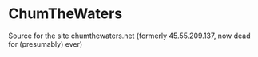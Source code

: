 # ChumTheWaters
Source for the site chumthewaters.net (formerly 45.55.209.137, now dead for (presumably) ever)

